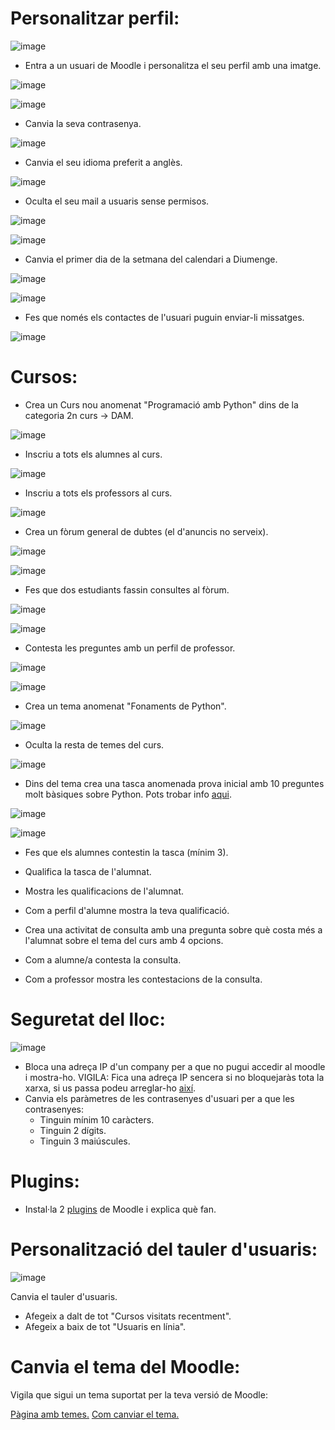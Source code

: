 # Personalitzar perfil:

![image](https://user-images.githubusercontent.com/110727546/207070729-91000a9b-782a-43ed-8f50-344d9db3ad3f.png)

- Entra a un usuari de Moodle i personalitza el seu perfil amb una imatge.

![image](https://user-images.githubusercontent.com/114162276/213467047-fce3f8a3-f60c-491c-9566-7eeb75d753bc.png)

![image](https://user-images.githubusercontent.com/114162276/213467157-1894d552-2d4b-4ada-a073-5fc873af07d6.png)

- Canvia la seva contrasenya.

![image](https://user-images.githubusercontent.com/114162276/213467447-18a74ac1-3af8-4b4f-8edd-45ca7f948122.png)

- Canvia el seu idioma preferit a anglès.

![image](https://user-images.githubusercontent.com/114162276/213468126-9614705a-b60a-4dfd-a27b-1053f8012a30.png)

- Oculta el seu mail a usuaris sense permisos.

![image](https://user-images.githubusercontent.com/114162276/213468377-35c0061f-4a99-4585-8852-56c4ded7c12e.png)

![image](https://user-images.githubusercontent.com/114162276/213468462-a013895b-a4cd-4294-9693-1b018b086d20.png)

- Canvia el primer dia de la setmana del calendari a Diumenge.

![image](https://user-images.githubusercontent.com/114162276/213469825-618aaf50-7159-48ec-85a7-f97671617f38.png)

![image](https://user-images.githubusercontent.com/114162276/213469912-d9991eed-95bf-4c49-80d1-010c67134cd8.png)

- Fes que només els contactes de l'usuari puguin enviar-li missatges.

![image](https://user-images.githubusercontent.com/114162276/213470192-5cc96bac-f011-454e-a405-a6aa14de3505.png)

# Cursos:

- Crea un Curs nou anomenat "Programació amb Python" dins de la categoria 2n curs -> DAM.

![image](https://user-images.githubusercontent.com/114162276/213471014-3e3bf658-34ed-4d95-9359-0801b1833a4d.png)

- Inscriu a tots els alumnes al curs.

![image](https://user-images.githubusercontent.com/114162276/213471350-44965c85-d486-4813-988e-f343c5097d38.png)

- Inscriu a tots els professors al curs.

![image](https://user-images.githubusercontent.com/114162276/213471620-5d257a36-3e32-4ab8-afda-de784e2b2676.png)

- Crea un fòrum general de dubtes (el d'anuncis no serveix).

![image](https://user-images.githubusercontent.com/114162276/213472857-2b683678-fef8-44fe-834d-4bf3e5ce2096.png)

![image](https://user-images.githubusercontent.com/114162276/213472971-31a9a3d2-b5cf-44f8-b61a-8f7ef4820ba6.png)

- Fes que dos estudiants fassin consultes al fòrum.

![image](https://user-images.githubusercontent.com/114162276/213478765-d1928a24-5338-4c1a-994e-b177ea7e3bbe.png)

![image](https://user-images.githubusercontent.com/114162276/213478886-8bae585c-1edd-42ac-8837-b1aabd082820.png)

- Contesta les preguntes amb un perfil de professor.

![image](https://user-images.githubusercontent.com/114162276/213479301-70e80606-9bc2-4839-bd30-9eab8830bc66.png)

![image](https://user-images.githubusercontent.com/114162276/213479485-5c37c2a0-441f-4dd5-b0cc-4290ec7869a5.png)

- Crea un tema anomenat "Fonaments de Python".

![image](https://user-images.githubusercontent.com/114162276/213480499-591f4b0e-8b79-48b7-ad1b-028040a050c6.png)

- Oculta la resta de temes del curs.

![image](https://user-images.githubusercontent.com/114162276/213480654-85576d21-622c-4051-b858-dc04cf1ea9bb.png)

- Dins del tema crea una tasca anomenada prova inicial amb 10 preguntes molt bàsiques sobre Python. Pots trobar info [aqui](https://www.w3schools.com/python/).

![image](https://user-images.githubusercontent.com/114162276/213481772-441480fb-4261-460a-84aa-5ba1c49d4bd9.png)

![image](https://user-images.githubusercontent.com/114162276/213481872-37d1056d-45e4-407c-a715-cd28abfebbce.png)

- Fes que els alumnes contestin la tasca (mínim 3).



- Qualifica la tasca de l'alumnat.
- Mostra les qualificacions de l'alumnat.
- Com a perfil d'alumne mostra la teva qualificació.
- Crea una activitat de consulta amb una pregunta sobre què costa més a l'alumnat sobre el tema del curs amb 4 opcions.
- Com a alumne/a contesta la consulta.
- Com a professor mostra les contestacions de la consulta.

# Seguretat del lloc:

![image](https://user-images.githubusercontent.com/110727546/207085138-c3cbcb81-edee-45a1-8b11-daf20093e56d.png)


- Bloca una adreça IP d'un company per a que no pugui accedir al moodle i mostra-ho. VIGILA: Fica una adreça IP sencera si no bloquejaràs tota la xarxa, si us passa podeu arreglar-ho [així](https://moodle.org/mod/forum/discuss.php?d=323745).
- Canvia els paràmetres de les contrasenyes d'usuari per a que les contrasenyes:
  - Tinguin mínim 10 caràcters.
  - Tinguin 2 dígits.
  - Tinguin 3 maiúscules.

# Plugins:

- Instal·la 2 [plugins](https://moodle.org/plugins/) de Moodle i explica què fan.

# Personalització del tauler d'usuaris:

![image](https://user-images.githubusercontent.com/110727546/207088651-6131a2b1-20c7-4a9f-b50a-317295ce70f1.png)

Canvia el tauler d'usuaris.

- Afegeix a dalt de tot "Cursos visitats recentment".
- Afegeix a baix de tot "Usuaris en línia".

# Canvia el tema del Moodle:

Vigila que sigui un tema suportat per la teva versió de Moodle:

[Pàgina amb temes.](https://moodle.org/plugins/browse.php?list=category&id=3)
[Com canviar el tema.](https://docs.moodle.org/24/en/Installing_a_new_theme)
